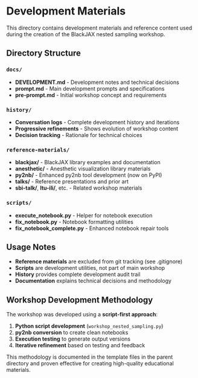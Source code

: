 # Development Materials

This directory contains development materials and reference content used during the creation of the BlackJAX nested sampling workshop.

## Directory Structure

### `docs/`
- **DEVELOPMENT.md** - Development notes and technical decisions
- **prompt.md** - Main development prompts and specifications 
- **pre-prompt.md** - Initial workshop concept and requirements

### `history/`
- **Conversation logs** - Complete development history and iterations
- **Progressive refinements** - Shows evolution of workshop content
- **Decision tracking** - Rationale for technical choices

### `reference-materials/`
- **blackjax/** - BlackJAX library examples and documentation
- **anesthetic/** - Anesthetic visualization library materials
- **py2nb/** - Enhanced py2nb tool development (now on PyPI)
- **talks/** - Reference presentations and prior art
- **sbi-talk/**, **ltu-ili/**, etc. - Related workshop materials

### `scripts/`
- **execute_notebook.py** - Helper for notebook execution
- **fix_notebook.py** - Notebook formatting utilities
- **fix_notebook_complete.py** - Enhanced notebook repair tools

## Usage Notes

- **Reference materials** are excluded from git tracking (see .gitignore)
- **Scripts** are development utilities, not part of main workshop
- **History** provides complete development audit trail
- **Documentation** explains technical decisions and methodology

## Workshop Development Methodology

The workshop was developed using a **script-first approach**:

1. **Python script development** (`workshop_nested_sampling.py`)
2. **py2nb conversion** to create clean notebooks
3. **Execution testing** to generate output versions
4. **Iterative refinement** based on testing and feedback

This methodology is documented in the template files in the parent directory and proven effective for creating high-quality educational materials.
